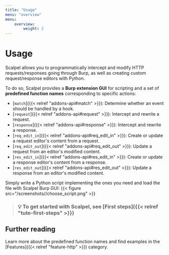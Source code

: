 ```yaml
---
title: "Usage"
menu: "overview"
menu:
    overview:
        weight: 2
---
```


# Usage

Scalpel allows you to programmatically intercept and modify HTTP requests/responses going through Burp, as well as creating custom request/response editors with Python.

To do so, Scalpel provides a **Burp extension GUI** for scripting and a set of **predefined function names** corresponding to specific actions:

-   [`match`]({{< relref "addons-api#match" >}}): Determine whether an event should be handled by a hook.
-   [`request`]({{< relref "addons-api#request" >}}): Intercept and rewrite a request.
-   [`response`]({{< relref "addons-api#response" >}}): Intercept and rewrite a response.
-   [`req_edit_in`]({{< relref "addons-api#req_edit_in" >}}): Create or update a request editor's content from a request.
-   [`req_edit_out`]({{< relref "addons-api#req_edit_out" >}}): Update a request from an editor's modified content.
-   [`res_edit_in`]({{< relref "addons-api#res_edit_in" >}}): Create or update a response editor's content from a response.
-   [`res_edit_out`]({{< relref "addons-api#res_edit_out" >}}): Update a response from an editor's modified content.

Simply write a Python script implementing the ones you need and load the file with Scalpel Burp GUI: {{< figure src="/screenshots//choose_script.png" >}}
<!-- ^^ TODO: Better screenshot -->

>  ### 💡 To get started with Scalpel, see [First steps]({{< relref "tute-first-steps" >}})
## Further reading

Learn more about the predefined function names and find examples in the [Features]({{< relref "feature-http" >}}) category.
